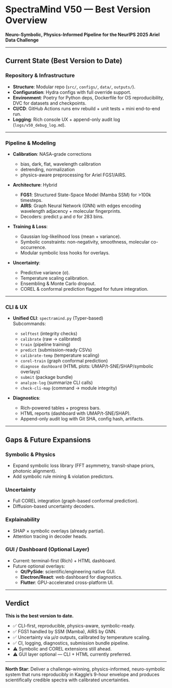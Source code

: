 # SpectraMind V50 — Best Version Overview
**Neuro-Symbolic, Physics-Informed Pipeline for the NeurIPS 2025 Ariel Data Challenge**

---

## Current State (Best Version to Date)

### Repository & Infrastructure
- **Structure**: Modular repo (`src/`, `configs/`, `data/`, `outputs/`).
- **Configuration**: Hydra configs with full override support.
- **Environment**: Poetry for Python deps, Dockerfile for OS reproducibility, DVC for datasets and checkpoints.
- **CI/CD**: GitHub Actions runs env rebuild + unit tests + mini end-to-end run.
- **Logging**: Rich console UX + append-only audit log (`logs/v50_debug_log.md`).

---

### Pipeline & Modeling
- **Calibration**: NASA-grade corrections  
  - bias, dark, flat, wavelength calibration  
  - detrending, normalization  
  - physics-aware preprocessing for Ariel FGS1/AIRS.

- **Architecture**: Hybrid  
  - **FGS1**: Structured State-Space Model (Mamba SSM) for >100k timesteps.  
  - **AIRS**: Graph Neural Network (GNN) with edges encoding wavelength adjacency + molecular fingerprints.  
  - Decoders: predict μ and σ for 283 bins.

- **Training & Loss**:  
  - Gaussian log-likelihood loss (mean + variance).  
  - Symbolic constraints: non-negativity, smoothness, molecular co-occurrence.  
  - Modular symbolic loss hooks for overlays.

- **Uncertainty**:  
  - Predictive variance (σ).  
  - Temperature scaling calibration.  
  - Ensembling & Monte Carlo dropout.  
  - COREL & conformal prediction flagged for future integration.

---

### CLI & UX
- **Unified CLI**: `spectramind.py` (Typer-based)  
  Subcommands:  
  - `selftest` (integrity checks)  
  - `calibrate` (raw → calibrated)  
  - `train` (pipeline training)  
  - `predict` (submission-ready CSVs)  
  - `calibrate-temp` (temperature scaling)  
  - `corel-train` (graph conformal prediction)  
  - `diagnose dashboard` (HTML plots: UMAP/t-SNE/SHAP/symbolic overlays)  
  - `submit` (package bundle)  
  - `analyze-log` (summarize CLI calls)  
  - `check-cli-map` (command → module integrity)

- **Diagnostics**:  
  - Rich-powered tables + progress bars.  
  - HTML reports (dashboard with UMAP/t-SNE/SHAP).  
  - Append-only audit log with Git SHA, config hash, artifacts.

---

## Gaps & Future Expansions

### Symbolic & Physics
- Expand symbolic loss library (FFT asymmetry, transit-shape priors, photonic alignment).
- Add symbolic rule mining & violation predictors.

### Uncertainty
- Full COREL integration (graph-based conformal prediction).
- Diffusion-based uncertainty decoders.

### Explainability
- SHAP × symbolic overlays (already partial).
- Attention tracing in decoder heads.

### GUI / Dashboard (Optional Layer)
- Current: terminal-first (Rich) + HTML dashboard.
- Future optional overlays:
  - **Qt/PySide**: scientific/engineering native GUI.
  - **Electron/React**: web dashboard for diagnostics.
  - **Flutter**: GPU-accelerated cross-platform UI.

---

## Verdict
**This is the best version to date.**  
- ✅ CLI-first, reproducible, physics-aware, symbolic-ready.  
- ✅ FGS1 handled by SSM (Mamba), AIRS by GNN.  
- ✅ Uncertainty via μ/σ outputs, calibrated by temperature scaling.  
- ✅ CI, logging, diagnostics, submission bundle pipeline.  
- ⚠️ Symbolic and COREL extensions still ahead.  
- ⚠️ GUI layer optional — CLI + HTML currently preferred.

---

**North Star**: Deliver a challenge-winning, physics-informed, neuro-symbolic system that runs reproducibly in Kaggle’s 9-hour envelope and produces scientifically credible spectra with calibrated uncertainties.
